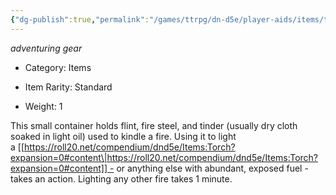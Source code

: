```yaml
---
{"dg-publish":true,"permalink":"/games/ttrpg/dn-d5e/player-aids/items/tinderbox/","tags":["ttrpg/dnd/5e"],"noteIcon":""}
---
```



*adventuring gear*

- Category: Items

- Item Rarity: Standard

- Weight: 1

This small container holds flint, fire steel, and tinder (usually dry cloth soaked in light oil) used to kindle a fire. Using it to light a [[https://roll20.net/compendium/dnd5e/Items:Torch?expansion=0#content\|https://roll20.net/compendium/dnd5e/Items:Torch?expansion=0#content]] - or anything else with abundant, exposed fuel - takes an action. Lighting any other fire takes 1 minute.